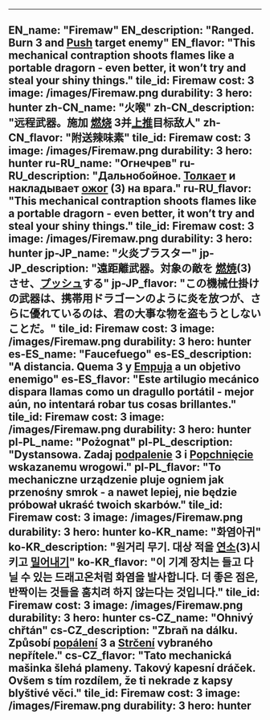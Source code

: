 ---

EN_name: "Firemaw"
EN_description: "Ranged. Burn 3 and <u>Push</u> target enemy"
EN_flavor: "This mechanical contraption shoots flames like a portable dragorn - even better,  it won’t try and steal your shiny things."
tile_id: Firemaw
cost: 3
image: /images/Firemaw.png
durability: 3
hero: hunter
zh-CN_name: "火喉"
zh-CN_description: "远程武器。施加 <u>燃烧</u> 3并<u>上推</u>目标敌人"
zh-CN_flavor: "附送辣味素"
tile_id: Firemaw
cost: 3
image: /images/Firemaw.png
durability: 3
hero: hunter
ru-RU_name: "Огнечрев"
ru-RU_description: "Дальнобойное. <u>Толкает</u> и накладывает  <u>ожог</u> (3) на врага."
ru-RU_flavor: "This mechanical contraption shoots flames like a portable dragorn - even better,  it won’t try and steal your shiny things."
tile_id: Firemaw
cost: 3
image: /images/Firemaw.png
durability: 3
hero: hunter
jp-JP_name: "火炎ブラスター"
jp-JP_description: "遠距離武器。対象の敵を <u>燃焼</u>(3)させ、<u>プッシュ</u>する"
jp-JP_flavor: "この機械仕掛けの武器は、携帯用ドラゴーンのように炎を放つが、さらに優れているのは、君の大事な物を盗もうとしないことだ。"
tile_id: Firemaw
cost: 3
image: /images/Firemaw.png
durability: 3
hero: hunter
es-ES_name: "Faucefuego"
es-ES_description: "A distancia. Quema 3 y <u>Empuja</u> a un objetivo enemigo"
es-ES_flavor: "Este artilugio mecánico dispara llamas como un dragullo portátil - mejor aún, no intentará robar tus cosas brillantes."
tile_id: Firemaw
cost: 3
image: /images/Firemaw.png
durability: 3
hero: hunter
pl-PL_name: "Pożognat"
pl-PL_description: "Dystansowa. Zadaj  <u>podpalenie</u> 3 i <u>Popchnięcie</u> wskazanemu wrogowi."
pl-PL_flavor: "To mechaniczne urządzenie pluje ogniem jak przenośny smrok - a nawet lepiej, nie będzie próbował ukraść twoich skarbów."
tile_id: Firemaw
cost: 3
image: /images/Firemaw.png
durability: 3
hero: hunter
ko-KR_name: "화염아귀"
ko-KR_description: "원거리 무기. 대상 적을  <u>연소</u>(3)시키고 <u>밀어내기</u>"
ko-KR_flavor: "이 기계 장치는 들고 다닐 수 있는 드래고온처럼 화염을 발사합니다. 더 좋은 점은, 반짝이는 것들을 훔치려 하지 않는다는 것입니다."
tile_id: Firemaw
cost: 3
image: /images/Firemaw.png
durability: 3
hero: hunter
cs-CZ_name: "Ohnivý chřtán"
cs-CZ_description: "Zbraň na dálku. Způsobí  <u>popálení</u> 3 a <u>Strčení</u> vybraného nepřítele."
cs-CZ_flavor: "Tato mechanická mašinka šlehá plameny. Takový kapesní dráček. Ovšem s tím rozdílem, že ti nekrade z kapsy blyštivé věci."
tile_id: Firemaw
cost: 3
image: /images/Firemaw.png
durability: 3
hero: hunter
---